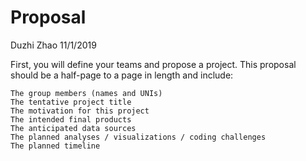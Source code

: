 Proposal
================
Duzhi Zhao
11/1/2019

First, you will define your teams and propose a project. This proposal
should be a half-page to a page in length and include:

    The group members (names and UNIs)
    The tentative project title
    The motivation for this project
    The intended final products
    The anticipated data sources
    The planned analyses / visualizations / coding challenges
    The planned timeline
